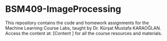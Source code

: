# BSM409-ImageProcessing
This repository contains the code and homework assignments for the Machine Learning Course Labs, taught by Dr. Kürşat Mustafa KARAOĞLAN. Access the content at: [Content ] for all the course resources and materials.
